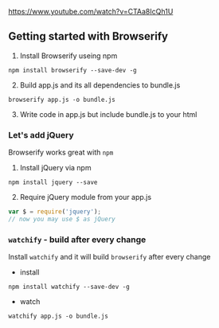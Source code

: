 https://www.youtube.com/watch?v=CTAa8IcQh1U

## Getting started with Browserify

1. Install Browserify useing npm
```
npm install browserify --save-dev -g
```
2. Build app.js and its all dependencies to bundle.js
```
browserify app.js -o bundle.js
```
3. Write code in app.js but include bundle.js to your html

### Let's add jQuery
Browserify works great with `npm`

1. Install jQuery via npm
```
npm install jquery --save
```
2. Require jQuery module from your app.js
```javascript
var $ = require('jquery');
// now you may use $ as jQuery
```

### `watchify` - build after every change
Install `watchify` and it will build `browserify` after every change
- install
```
npm install watchify --save-dev -g
```
- watch
```
watchify app.js -o bundle.js
```
